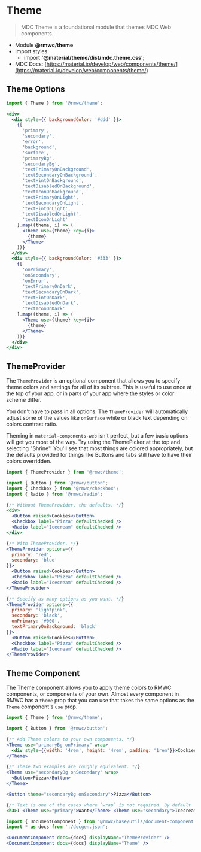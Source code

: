 # Theme

> MDC Theme is a foundational module that themes MDC Web components.

- Module **@rmwc/theme**  
- Import styles:
  - import **'@material/theme/dist/mdc.theme.css'**;
- MDC Docs: [https://material.io/develop/web/components/theme/](https://material.io/develop/web/components/theme/)

## Theme Options

```jsx renderOnly
import { Theme } from '@rmwc/theme';

<div>
  <div style={{ backgroundColor: '#ddd' }}>
    {[
      'primary',
      'secondary',
      'error',
      'background',
      'surface',
      'primaryBg',
      'secondaryBg',
      'textPrimaryOnBackground',
      'textSecondaryOnBackground',
      'textHintOnBackground',
      'textDisabledOnBackground',
      'textIconOnBackground',
      'textPrimaryOnLight',
      'textSecondaryOnLight',
      'textHintOnLight',
      'textDisabledOnLight',
      'textIconOnLight'
    ].map((theme, i) => (
      <Theme use={theme} key={i}>
        {theme}
      </Theme>
    ))}
  </div>
  <div style={{ backgroundColor: '#333' }}>
    {[
      'onPrimary',
      'onSecondary',
      'onError',
      'textPrimaryOnDark',
      'textSecondaryOnDark',
      'textHintOnDark',
      'textDisabledOnDark',
      'textIconOnDark'
    ].map((theme, i) => (
      <Theme use={theme} key={i}>
        {theme}
      </Theme>
    ))}
  </div>
</div>
```

## ThemeProvider
The `ThemeProvider` is an optional component that allows you to specify theme colors and settings for all of its subtree. This is useful to use once at the top of your app, or in parts of your app where the styles or color scheme differ.

You don't have to pass in all options. The `ThemeProvider` will automatically adjust some of the values like `onSurface` white or black text depending on colors contrast ratio.

Theming in `material-components-web` isn't perfect, but a few basic options will get you most of the way. Try using the ThemePicker at the top and selecting "Shrine". You'll see that most things are colored appropriately, but the defaults provided for things like Buttons and tabs still have to have their colors overridden.

```jsx render
import { ThemeProvider } from '@rmwc/theme';

import { Button } from '@rmwc/button';
import { Checkbox } from '@rmwc/checkbox';
import { Radio } from '@rmwc/radio';

{/* Without ThemeProvider, the defaults. */}
<div>
  <Button raised>Cookies</Button>
  <Checkbox label="Pizza" defaultChecked />
  <Radio label="Icecream" defaultChecked />
</div>

{/* With ThemeProvider. */}
<ThemeProvider options={{
  primary: 'red',
  secondary: 'blue'
}}>
  <Button raised>Cookies</Button>
  <Checkbox label="Pizza" defaultChecked />
  <Radio label="Icecream" defaultChecked />
</ThemeProvider>

{/* Specify as many options as you want. */}
<ThemeProvider options={{
  primary: 'lightpink',
  secondary: 'black',
  onPrimary: '#000',
  textPrimaryOnBackground: 'black'
}}>
  <Button raised>Cookies</Button>
  <Checkbox label="Pizza" defaultChecked />
  <Radio label="Icecream" defaultChecked />
</ThemeProvider>
```
## Theme Component
The Theme component allows you to apply theme colors to RMWC components, or components of your own. Almost every component in RMWC has a `theme` prop that you can use that takes the same options as the `Theme` component's `use` prop.

```jsx render
import { Theme } from '@rmwc/theme';

import { Button } from '@rmwc/button';

{/* Add Theme colors to your own components. */}
<Theme use="primaryBg onPrimary" wrap>
  <div style={{width: '4rem', height: '4rem', padding: '1rem'}}>Cookies</div>
</Theme>

{/* These two examples are roughly equivalent. */}
<Theme use="secondaryBg onSecondary" wrap>
  <Button>Pizza</Button>
</Theme>

<Button theme="secondaryBg onSecondary">Pizza</Button>

{/* Text is one of the cases where `wrap` is not required. By default `Theme` will insert `span` tags. */}
<h3>I <Theme use="primary">Want</Theme> <Theme use="secondary">Icecream</Theme></h3>
```

```jsx renderOnly
import { DocumentComponent } from '@rmwc/base/utils/document-component';
import * as docs from './docgen.json';

<DocumentComponent docs={docs} displayName="ThemeProvider" />
<DocumentComponent docs={docs} displayName="Theme" />
```
